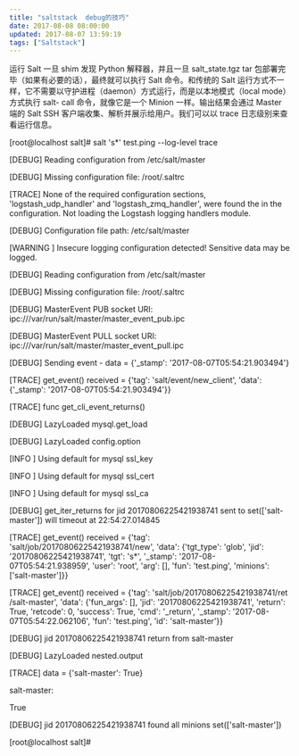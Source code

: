 ```yaml
---
title: "saltstack  debug的技巧"
date: 2017-08-08 08:00:00
updated: 2017-08-07 13:59:19
tags: ["Saltstack"]
---
```

运行 Salt 一旦 shim 发现 Python 解释器，并且一旦 salt_state.tgz tar 包部署完毕（如果有必要的话），最终就可以执行
Salt 命令。和传统的 Salt 运行方式不一样，它不需要以守护进程（daemon）方式运行，而是以本地模式（local mode）方式执行 salt-
call 命令，就像它是一个 Minion 一样。输出结果会通过 Master 端的 Salt SSH 客户端收集、解析并展示给用户。我们可以以 trace
日志级别来查看运行信息。

  

[root@localhost salt]# salt 's*' test.ping --log-level trace

[DEBUG] Reading configuration from /etc/salt/master

[DEBUG] Missing configuration file: /root/.saltrc

[TRACE] None of the required configuration sections, 'logstash_udp_handler'
and 'logstash_zmq_handler', were found the in the configuration. Not loading
the Logstash logging handlers module.

[DEBUG] Configuration file path: /etc/salt/master

[WARNING ] Insecure logging configuration detected! Sensitive data may be
logged.

[DEBUG] Reading configuration from /etc/salt/master

[DEBUG] Missing configuration file: /root/.saltrc

[DEBUG] MasterEvent PUB socket URI:
ipc:///var/run/salt/master/master_event_pub.ipc

[DEBUG] MasterEvent PULL socket URI:
ipc:///var/run/salt/master/master_event_pull.ipc

[DEBUG] Sending event - data = {'_stamp': '2017-08-07T05:54:21.903494'}

[TRACE] get_event() received = {'tag': 'salt/event/new_client', 'data':
{'_stamp': '2017-08-07T05:54:21.903494'}}

[TRACE] func get_cli_event_returns()

[DEBUG] LazyLoaded mysql.get_load

[DEBUG] LazyLoaded config.option

[INFO ] Using default for mysql ssl_key

[INFO ] Using default for mysql ssl_cert

[INFO ] Using default for mysql ssl_ca

[DEBUG] get_iter_returns for jid 20170806225421938741 sent to set(['salt-
master']) will timeout at 22:54:27.014845

[TRACE] get_event() received = {'tag': 'salt/job/20170806225421938741/new',
'data': {'tgt_type': 'glob', 'jid': '20170806225421938741', 'tgt': 's*',
'_stamp': '2017-08-07T05:54:21.938959', 'user': 'root', 'arg': [], 'fun':
'test.ping', 'minions': ['salt-master']}}

[TRACE] get_event() received = {'tag': 'salt/job/20170806225421938741/ret
/salt-master', 'data': {'fun_args': [], 'jid': '20170806225421938741',
'return': True, 'retcode': 0, 'success': True, 'cmd': '_return', '_stamp':
'2017-08-07T05:54:22.062106', 'fun': 'test.ping', 'id': 'salt-master'}}

[DEBUG] jid 20170806225421938741 return from salt-master

[DEBUG] LazyLoaded nested.output

[TRACE] data = {'salt-master': True}

salt-master:

 True

[DEBUG] jid 20170806225421938741 found all minions set(['salt-master'])

[root@localhost salt]#

  

